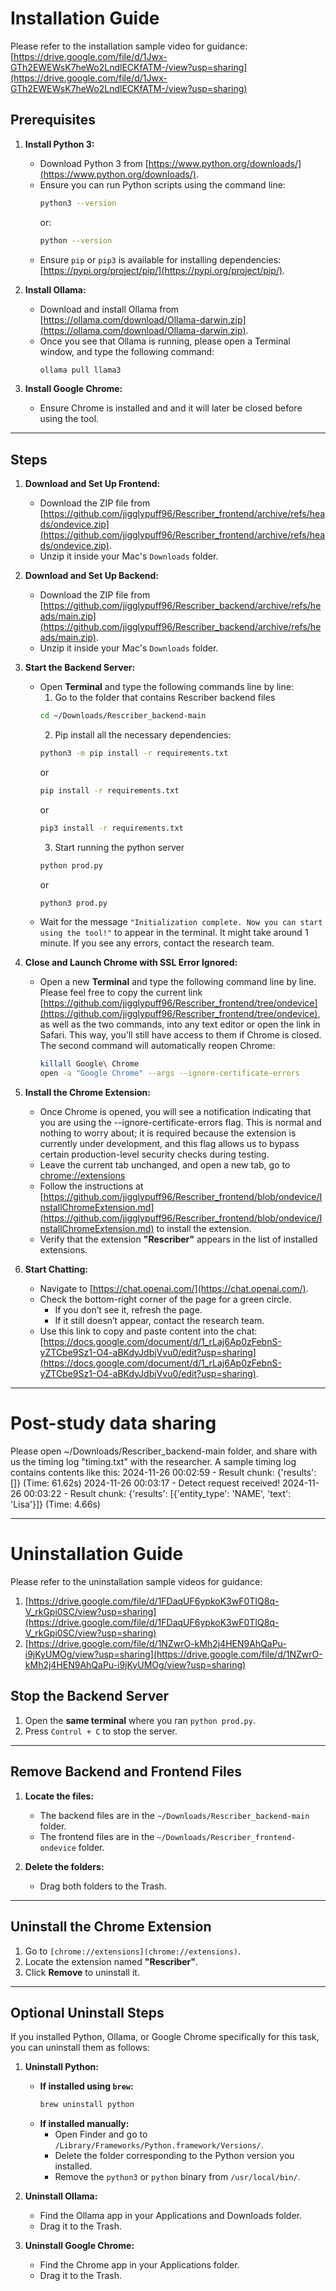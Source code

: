 # Installation Guide

Please refer to the installation sample video for guidance: [https://drive.google.com/file/d/1Jwx-GTh2EWEWsK7heWo2LndlECKfATM-/view?usp=sharing](https://drive.google.com/file/d/1Jwx-GTh2EWEWsK7heWo2LndlECKfATM-/view?usp=sharing)

## **Prerequisites**

1. **Install Python 3:**

   - Download Python 3 from [https://www.python.org/downloads/](https://www.python.org/downloads/).
   - Ensure you can run Python scripts using the command line:
     ```bash
     python3 --version
     ```
     or:
     ```bash
     python --version
     ```
   - Ensure `pip` or `pip3` is available for installing dependencies:  
     [https://pypi.org/project/pip/](https://pypi.org/project/pip/).

2. **Install Ollama:**

   - Download and install Ollama from [https://ollama.com/download/Ollama-darwin.zip](https://ollama.com/download/Ollama-darwin.zip).
   - Once you see that Ollama is running, please open a Terminal window, and type the following command:
     ```bash
     ollama pull llama3
     ```

3. **Install Google Chrome:**
   - Ensure Chrome is installed and and it will later be closed before using the tool.

---

## **Steps**

1. **Download and Set Up Frontend:**

   - Download the ZIP file from [https://github.com/jigglypuff96/Rescriber_frontend/archive/refs/heads/ondevice.zip](https://github.com/jigglypuff96/Rescriber_frontend/archive/refs/heads/ondevice.zip).
   - Unzip it inside your Mac's `Downloads` folder.

2. **Download and Set Up Backend:**

   - Download the ZIP file from [https://github.com/jigglypuff96/Rescriber_backend/archive/refs/heads/main.zip](https://github.com/jigglypuff96/Rescriber_backend/archive/refs/heads/main.zip).
   - Unzip it inside your Mac's `Downloads` folder.

3. **Start the Backend Server:**

   - Open **Terminal** and type the following commands line by line:
     1. Go to the folder that contains Rescriber backend files
     ```bash
     cd ~/Downloads/Rescriber_backend-main
     ```
     2. Pip install all the necessary dependencies:
     ```bash
     python3 -m pip install -r requirements.txt
     ```
     or
     ```bash
     pip install -r requirements.txt
     ```
     or
     ```bash
     pip3 install -r requirements.txt
     ```
     3. Start running the python server
     ```bash
     python prod.py
     ```
     or
     ```bash
     python3 prod.py
     ```
   - Wait for the message `"Initialization complete. Now you can start using the tool!"` to appear in the terminal. It might take around 1 minute. If you see any errors, contact the research team.

4. **Close and Launch Chrome with SSL Error Ignored:**

   - Open a new **Terminal** and type the following command line by line. Please feel free to copy the current link [https://github.com/jigglypuff96/Rescriber_frontend/tree/ondevice](https://github.com/jigglypuff96/Rescriber_frontend/tree/ondevice), as well as the two commands, into any text editor or open the link in Safari. This way, you'll still have access to them if Chrome is closed. The second command will automatically reopen Chrome: 
     ```bash
     killall Google\ Chrome
     open -a "Google Chrome" --args --ignore-certificate-errors
     ```

5. **Install the Chrome Extension:**

   - Once Chrome is opened, you will see a notification indicating that you are using the --ignore-certificate-errors flag. This is normal and nothing to worry about; it is required because the extension is currently under development, and this flag allows us to bypass certain production-level security checks during testing.
   - Leave the current tab unchanged, and open a new tab, go to [chrome://extensions](chrome://extensions)
   - Follow the instructions at [https://github.com/jigglypuff96/Rescriber_frontend/blob/ondevice/InstallChromeExtension.md](https://github.com/jigglypuff96/Rescriber_frontend/blob/ondevice/InstallChromeExtension.md) to install the extension.
   - Verify that the extension **"Rescriber"** appears in the list of installed extensions.

6. **Start Chatting:**
   - Navigate to [https://chat.openai.com/](https://chat.openai.com/).
   - Check the bottom-right corner of the page for a green circle.
     - If you don’t see it, refresh the page.
     - If it still doesn’t appear, contact the research team.
   - Use this link to copy and paste content into the chat:  
     [https://docs.google.com/document/d/1_rLaj6Ap0zFebnS-yZTCbe9Sz1-O4-aBKdyJdbjVvu0/edit?usp=sharing](https://docs.google.com/document/d/1_rLaj6Ap0zFebnS-yZTCbe9Sz1-O4-aBKdyJdbjVvu0/edit?usp=sharing).

---

# Post-study data sharing

Please open ~/Downloads/Rescriber_backend-main folder, and share with us the timing log "timing.txt" with the researcher.
A sample timing log contains contents like this: 
2024-11-26 00:02:59 - Result chunk: {'results': []} (Time: 61.62s)
2024-11-26 00:03:17 - Detect request received!
2024-11-26 00:03:22 - Result chunk: {'results': [{'entity_type': 'NAME', 'text': 'Lisa'}]} (Time: 4.66s)

---

# Uninstallation Guide

Please refer to the uninstallation sample videos for guidance:
1. [https://drive.google.com/file/d/1FDaqUF6ypkoK3wF0TIQ8q-V_rkGpi0SC/view?usp=sharing](https://drive.google.com/file/d/1FDaqUF6ypkoK3wF0TIQ8q-V_rkGpi0SC/view?usp=sharing) 
2. [https://drive.google.com/file/d/1NZwrO-kMh2j4HEN9AhQaPu-i9jKyUMOg/view?usp=sharing](https://drive.google.com/file/d/1NZwrO-kMh2j4HEN9AhQaPu-i9jKyUMOg/view?usp=sharing)


## **Stop the Backend Server**

1. Open the **same terminal** where you ran `python prod.py`.
2. Press `Control + C` to stop the server.

---

## **Remove Backend and Frontend Files**

1. **Locate the files:**

   - The backend files are in the `~/Downloads/Rescriber_backend-main` folder.
   - The frontend files are in the `~/Downloads/Rescriber_frontend-ondevice` folder.

2. **Delete the folders:**
   - Drag both folders to the Trash.

---

## **Uninstall the Chrome Extension**

1. Go to `[chrome://extensions](chrome://extensions)`.
2. Locate the extension named **"Rescriber"**.
3. Click **Remove** to uninstall it.

---

## **Optional Uninstall Steps**

If you installed Python, Ollama, or Google Chrome specifically for this task, you can uninstall them as follows:

1. **Uninstall Python:**

   - **If installed using `brew`:**
     ```bash
     brew uninstall python
     ```
   - **If installed manually:**
     - Open Finder and go to `/Library/Frameworks/Python.framework/Versions/`.
     - Delete the folder corresponding to the Python version you installed.
     - Remove the `python3` or `python` binary from `/usr/local/bin/`.

2. **Uninstall Ollama:**

   - Find the Ollama app in your Applications and Downloads folder.
   - Drag it to the Trash.

3. **Uninstall Google Chrome:**
   - Find the Chrome app in your Applications folder.
   - Drag it to the Trash.
